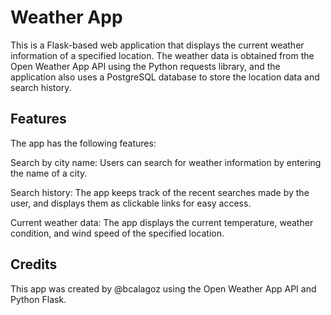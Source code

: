 # Weather App


This is a Flask-based web application that displays the current weather information of a specified location. The weather data is obtained from the Open Weather App API using the Python requests library, and the application also uses a PostgreSQL database to store the location data and search history.
## Features
The app has the following features:

Search by city name: Users can search for weather information by entering the name of a city.

Search history: The app keeps track of the recent searches made by the user, and displays them as clickable links for easy access.

Current weather data: The app displays the current temperature, weather condition, and wind speed of the specified location.


## Credits

This app was created by @bcalagoz using the Open Weather App API and Python Flask.
